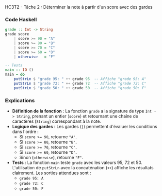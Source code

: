 HC3T2 - Tâche 2 : Déterminer la note à partir d'un score avec des gardes

### Code Haskell
```haskell
grade :: Int -> String
grade score
    | score >= 90 = "A"
    | score >= 80 = "B"
    | score >= 70 = "C"
    | score >= 60 = "D"
    | otherwise   = "F"

-- Tests
main :: IO ()
main = do
    putStrLn $ "grade 95: " ++ grade 95  -- Affiche "grade 95: A"
    putStrLn $ "grade 72: " ++ grade 72  -- Affiche "grade 72: C"
    putStrLn $ "grade 50: " ++ grade 50  -- Affiche "grade 50: F"
```

### Explications
- **Définition de la fonction** : La fonction `grade` a la signature de type `Int -> String`, prenant un entier (`score`) et retournant une chaîne de caractères (`String`) correspondant à la note.
- **Logique des gardes** : Les gardes (`|`) permettent d'évaluer les conditions dans l'ordre :
  - Si `score >= 90`, retourne `"A"`.
  - Si `score >= 80`, retourne `"B"`.
  - Si `score >= 70`, retourne `"C"`.
  - Si `score >= 60`, retourne `"D"`.
  - Sinon (`otherwise`), retourne `"F"`.
- **Tests** : La fonction `main` teste `grade` avec les valeurs 95, 72 et 50. L'utilisation de `putStrLn` avec la concaténation (`++`) affiche les résultats clairement. Les sorties attendues sont :
  - `grade 95: A`
  - `grade 72: C`
  - `grade 50: F`
